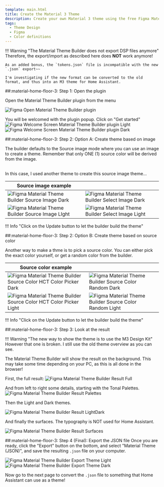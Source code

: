 ```yaml
---
template: main.html
title: Create the Material 3 Theme
description: Create your own Material 3 theme using the free Figma Material 3 builder using an image or by defining your own primary color. Then export it.
tags:
  - Theme Design
  - Figma
  - Color definitions
---
```


!!! Warning "The Material Theme Builder does not export DSP files anymore"
    Therefore, the export/import as described here does **NOT** work anymore!

    As an added bonus, the `tokens.json` file is incompatible with the new `.json` export~~

    I'm investigating if the new format can be converted to the old format, and thus into an M3 theme for Home Assistant.
    
##:material-home-floor-3: Step 1: Open the plugin

Open the Material Theme Builder plugin from the menu

![Figma Open Material Theme Builder plugin]

You will be welcomed with the plugin popup. Click on "Get started"
![Figma Welcome Screen Material Theme Builder plugin Light]
![Figma Welcome Screen Material Theme Builder plugin Dark]

##:material-home-floor-3: Step 2: Option A: Create theme based on image

The builder defaults to the Source image mode where you can use an image to create a theme. Remember that only ONE (1) source color will be derived from the image.

<br>In this case, I used another theme to create this source image theme...

| Source image example ||
|---|---|
|![Figma Material Theme Builder Source Image Dark]|![Figma Material Theme Builder Select Image Dark]|
|![Figma Material Theme Builder Source Image LIght]|![Figma Material Theme Builder Select Image Light]|


!!! Info "Click on the Update button to let the builder build the theme"

##:material-home-floor-3: Step 2: Option B: Create theme based on source color

Another way to make a thme is to pick a source color. You can either pick the exact color yourself, or get a random color from the builder.

| Source color example ||
|---|---|
|![Figma Material Theme Builder Source Color HCT Color Picker Dark]|![Figma Material Theme Builder Source Color Random Dark]|
|![Figma Material Theme Builder Source Color HCT Color Picker Light]|![Figma Material Theme Builder Source Color Random Light]|

!!! Info "Click on the Update button to let the builder build the theme"

##:material-home-floor-3: Step 3: Look at the result

!!! Warning "The new way to show the theme is to use the M3 Design Kit"
    However that one is broken. I still use the old theme overview as you can see.

The Material Theme Builder will show the result on the background. This may take some time depending on your PC, as this is all done in the browser!

First, the full result:
![Figma Material Theme Builder Result Full]

And from left to right some details, starting with the Tonal Palettes.
![Figma Material Theme Builder Result Palettes]

Then the Light and Dark themes.

![Figma Material Theme Builder Result LightDark]

And finally the surfaces. The typography is NOT used for Home Assistant.

![Figma Material Theme Builder Result Surfaces]

##:material-home-floor-3: Step 4 (Final): Export the JSON file
Once you are ready, click the "Export" button on the bottom, and select "Material Theme (JSON)", and save the resulting `.json` file on your computer.

![Figma Material Theme Builder Export Theme Light]
![Figma Material Theme Builder Export Theme Dark]

Now go to the next page to convert the `.json` file to something that Home Assistant can use as a theme!

<!-- Image references -->

[mtb-blue-1-png]: ../assets/screenshots/material-theme-builder-blue.png
[mtb-blue-2-png]: ../assets/screenshots/material-theme-builder-blue2.png
[mtb-blue-3-png]: ../assets/screenshots/material-theme-builder-blue3.png

<!-- Internal References -->
[Create Material 3 Theme]: ../create-material3-theme/
[Convert to Home Assistant Theme]: ../convert-to-homeassistant-theme/

<!-- External References -->
[figma-url]: https://www.figma.com/

<!-- Image References -->

[Figma Open Material Theme Builder plugin]: ../assets/screenshots/figma-open-material-theme-builder-plugin.png

[Figma Welcome Screen Material Theme Builder plugin Light]: ../assets/screenshots/figma-material-theme-builder2-plugin-welcome-light.png#only-light
[Figma Welcome Screen Material Theme Builder plugin Dark]: ../assets/screenshots/figma-material-theme-builder2-plugin-welcome-dark.png#only-dark

[Figma Material Theme Builder Source Image Light]: ../assets/screenshots/figma-material-theme-builder2-plugin-source-image-dark.png#only-light
[Figma Material Theme Builder Source Image Dark]: ../assets/screenshots/figma-material-theme-builder2-plugin-source-image-dark.png#only-dark

[Figma Material Theme Builder Select Image Light]: ../assets/screenshots/figma-material-theme-builder2-plugin-select-image-light.png#only-light
[Figma Material Theme Builder Select Image Dark]: ../assets/screenshots/figma-material-theme-builder2-plugin-select-image-dark.png#only-dark

[Figma Material Theme Builder Export Theme Light]: ../assets/screenshots/figma-material-theme-builder2-plugin-export-json-small-light.png#only-light
[Figma Material Theme Builder Export Theme Dark]: ../assets/screenshots/figma-material-theme-builder2-plugin-export-json-small-dark.png#only-dark


[Figma Material Theme Builder Source Color HCT Color Picker Light]: ../assets/screenshots/figma-material-theme-builder2-plugin-source-color-hct-color-picker-light.png#only-light
[Figma Material Theme Builder Source Color HCT Color Picker Dark]: ../assets/screenshots/figma-material-theme-builder2-plugin-source-color-hct-color-picker-dark.png#only-dark

[Figma Material Theme Builder Source Color Random Light]: ../assets/screenshots/figma-material-theme-builder2-plugin-source-color-random-light.png#only-light
[Figma Material Theme Builder Source Color Random Dark]: ../assets/screenshots/figma-material-theme-builder2-plugin-source-color-random-dark.png#only-dark

[Figma Material Theme Builder Result Full]: ../assets/screenshots/figma-material-theme-builder-plugin-full-result.png
[Figma Material Theme Builder Result Palettes]: ../assets/screenshots/figma-material-theme-builder-plugin-part-palettes.png
[Figma Material Theme Builder Result LightDark]: ../assets/screenshots/figma-material-theme-builder-plugin-part-light-dark.png
[Figma Material Theme Builder Result Surfaces]: ../assets/screenshots/figma-material-theme-builder-plugin-part-surfaces.png

